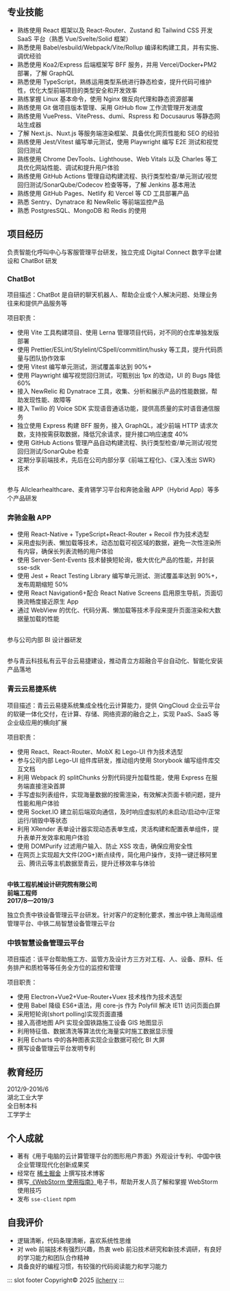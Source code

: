 <Profile/>

## 专业技能

- 熟练使用 React 框架以及 React-Router、Zustand 和 Tailwind CSS 开发 SaaS 平台（熟悉 Vue/Svelte/Solid 框架）
- 熟悉使用 Babel/esbuild/Webpack/Vite/Rollup 编译和构建工具，并有实施、调优经验
- 熟悉使用 Koa2/Express 后端框架写 BFF 服务，并用 Vercel/Docker+PM2 部署，了解 GraphQL
- 熟悉使用 TypeScript，熟练运用类型系统进行静态检查，提升代码可维护性，优化大型前端项目的类型安全和开发效率
- 熟练掌握 Linux 基本命令，使用 Nginx 做反向代理和静态资源部署
- 熟练使用 Git 做项目版本管理、采用 GitHub flow 工作流管理开发进度
- 熟练使用 VuePress、VitePress、dumi、Rspress 和 Docusaurus 等静态网站生成器
- 了解 Next.js、Nuxt.js 等服务端渲染框架、具备优化网页性能和 SEO 的经验
- 熟练使用 Jest/Vitest 编写单元测试，使用 Playwright 编写 E2E 测试和视觉回归测试
- 熟练使用 Chrome DevTools、Lighthouse、Web Vitals 以及 Charles 等工具优化网站性能、调试和提升用户体验
- 熟练使用 GitHub Actions 管理自动构建流程、执行类型检查/单元测试/视觉回归测试/SonarQube/Codecov 检查等等，了解 Jenkins 基本用法
- 熟练使用 GitHub Pages、Netlify 和 Vercel 等 CD 工具部署产品
- 熟悉 Sentry、Dynatrace 和 NewRelic 等前端监控产品
- 熟悉 PostgresSQL、MongoDB 和 Redis 的使用

## 项目经历

<CompanyProfile
  name="Talkdesk"
  title="资深前端工程师"
  workTime="2021/8—2025/3"
/>

负责智能化呼叫中心与客服管理平台研发，独立完成 Digital Connect 数字平台建设和 ChatBot 研发

### **ChatBot**

项目描述：ChatBot 是自研的聊天机器人、帮助企业或个人解决问题、处理业务往来和提供产品服务等

项目职责：

- 使用 Vite 工具构建项目、使用 Lerna 管理项目代码，对不同的仓库单独发版部署
- 使用 Prettier/ESLint/Stylelint/CSpell/commitlint/husky 等工具，提升代码质量与团队协作效率
- 使用 Vitest 编写单元测试，测试覆盖率达到 90%+
- 使用 Playwright 编写视觉回归测试，可甄别出 1px 的改动，UI 的 Bugs 降低 60%
- 接入 NewRelic 和 Dynatrace 工具，收集、分析和展示产品的性能数据，帮助发现性能、故障等
- 接入 Twilio 的 Voice SDK 实现语音通话功能，提供高质量的实时语音通信服务
- 独立使用 Express 构建 BFF 服务，接入 GraphQL，减少前端 HTTP 请求次数，支持按需获取数据，降低冗余请求，提升接口响应速度 40%
- 使用 GitHub Actions 管理产品自动构建流程、执行类型检查/单元测试/视觉回归测试/SonarQube 检查
- 定期分享前端技术，先后在公司内部分享《前端工程化》、《深入浅出 SWR》技术

##

<CompanyProfile
  name="Thoughtworks"
  title="高级前端工程师"
  workTime="2020/10—2021/7"
/>

参与 Allclearhealthcare、麦肯锡学习平台和奔驰金融 APP（Hybrid App）等多个产品研发

### **奔驰金融 APP**

- 使用 React-Native + TypeScript+React-Router + Recoil 作为技术选型
- 采用虚拟列表、懒加载等技术，动态加载可视区域的数据，避免一次性渲染所有内容，确保长列表流畅的用户体验
- 使用 Server-Sent-Events 技术替换短轮询，极大优化产品的性能，并封装 sse-sdk
- 使用 Jest + React Testing Library 编写单元测试、测试覆盖率达到 90%+，发布周期缩短 50%
- 使用 React Navigation6+配合 React Native Screens 启用原生导航，页面切换流畅度接近原生 App
- 通过 WebView 的优化、代码分离、懒加载等技术手段来提升页面渲染和大数据量加载的性能

##

<CompanyProfile
name="中国电子系统技术有限公司"
title="高级前端工程师"
workTime="2020/8—2020/9"
/>

参与公司内部 BI 设计器研发

##

<CompanyProfile
name="青云科技"
title="高级前端工程师"
workTime="2019/3—2020/7"
/>

参与青云科技私有云平台云易捷建设，推动青立方超融合平台自动化、智能化安装产品落地

### 青云云易捷系统

项目描述：青云云易捷系统集成全栈化云计算能力，提供 QingCloud 企业云平台的软硬一体化交付，在计算、存储、网络资源的融合之上，实现
PaaS、SaaS 等企业级应用的横向扩展

项目职责：

- 使用 React、React-Router、MobX 和 Lego-UI 作为技术选型
- 参与公司内部 Lego-UI 组件库研发，推动组内使用 Storybook 编写组件库交互文档
- 利用 Webpack 的 splitChunks 分割代码提升加载性能，使用 Express 在服务端直接渲染首屏
- 手写虚拟列表组件，实现海量数据的按需渲染，有效解决页面卡顿问题，提升性能和用户体验
- 使用 Socket.IO 建立前后端双向通信，及时响应虚拟机的未启动/启动中/正常运行/销毁中等状态
- 利用 XRender 表单设计器实现动态表单生成，灵活构建和配置表单组件，提升表单开发效率和用户体验
- 使用 DOMPurify 过滤用户输入、防止 XSS 攻击，确保应用安全性
- 在网页上实现超大文件(20G+)断点续传，简化用户操作，支持一键迁移阿里云、腾讯云等主机数据至青云，提升迁移效率与体验

##

<div :style="{display: 'flex', justifyContent: 'space-between'}">
  <div><strong :style='{fontWeight:"700"}'>中铁工程机械设计研究院有限公司</strong></div>
  <div><strong :style='{fontWeight:"700"}'>前端工程师</strong></div>
  <div><strong :style='{fontWeight:"700"}'>2017/8—2019/3</strong></div>
</div>

独立负责中铁设备管理云平台研发。针对客户的定制化要求，推出中铁上海局运维管理平台、中铁二局智慧设备管理云平台

### **中铁智慧设备管理云平台**

项目描述：该平台帮助施工方、监管方及设计方三方对工程、人、设备、原料、任务排产和质检等等任务全方位的监控和管理

项目职责：

- 使用 Electron+Vue2+Vue-Router+Vuex 技术栈作为技术选型
- 使用 Babel 降级 ES6+语法，用 core-js 作为 Polyfill 解决 IE11 访问页面白屏
- 采用短轮询(short polling)实现页面直播
- 接入高德地图 API 实现全国铁路施工设备 GIS 地图显示
- 利用特征值、数据清洗等算法优化海量实时施工数据显示慢
- 利用 Echarts 中的各种图表实现企业数据可视化 BI 大屏
- 撰写设备管理云平台发明专利

## 教育经历

<div :style="{display: 'flex', justifyContent: 'space-between'}">
  <div>2012/9-2016/6</div>
  <div>湖北工业大学</div>
  <div>全日制本科</div>
  <div>工学学士</div>
</div>

## 个人成就

- 著有《用于电脑的云计算管理平台的图形用户界面》外观设计专利、中国中铁企业管理现代化创新成果奖
- 经常在 [稀土掘金](https://juejin.cn/user/4212984286819384/posts) 上撰写技术博客
- 撰写[《WebStorm 使用指南》](https://ilcherry.github.io/webstorm-guide/)电子书，帮助开发人员了解和掌握 WebStorm 使用技巧
- 发布 `sse-client` npm

## 自我评价

- 逻辑清晰，代码条理清晰，喜欢系统性思维
- 对 web 前端技术有强烈兴趣，热衷 web 前沿技术研究和新技术调研，有良好的学习能力和团队合作精神
- 具备良好的编程习惯，有较强的代码阅读能力和学习能力

::: slot footer
Copyright© 2025 [ilcherry](https://github.com/ilcherry)
:::
